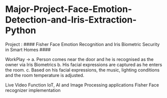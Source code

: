 # Major-Project-Face-Emotion-Detection-and-Iris-Extraction-Python

Project : #### Fisher Face Emotion Recognition and Iris Biometric Security in Smart Homes ####

WorkPlay -> a. Person comes near the door and he is recognised as the owner via Iris Biometrics
            b. His facial expressions are captured as he enters the room.
            c. Based on his facial expressions, the music, lighting conditions and the room temperature is adjusted.
            
Live Video Function
IoT, AI and Image Processing applications
Fisher Face recognizer implementation
